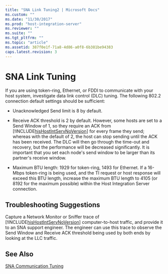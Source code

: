 ```yaml
---
title: "SNA Link Tuning2 | Microsoft Docs"
ms.custom: ""
ms.date: "11/30/2017"
ms.prod: "host-integration-server"
ms.reviewer: ""
ms.suite: ""
ms.tgt_pltfrm: ""
ms.topic: "article"
ms.assetid: 387f0e1f-71a8-4d86-a0f8-6b381be94383
caps.latest.revision: 3
---
```

# SNA Link Tuning
If you are using token-ring, Ethernet, or FDDI to communicate with your host system, investigate data link control (DLC) tuning. The following 802.2 connection default settings should be sufficient:  
  
-   Unacknowledged Send limit is 8 by default.  
  
-   Receive ACK threshold is 2 by default. However, some hosts are set to a Send Window of 1, so they require an ACK from [!INCLUDE[hisHostIntServNoVersion](../includes/hishostintservnoversion-md.md)] for every frame they send; whereas with the default of 2, the host can stop sending until the ACK has been received. The DLC will then go through the time-out and recovery, but the performance will be decreased significantly. It is important that you set each node's send window to be larger than its partner's receive window.  
  
-   Maximum BTU length: 1929 for token-ring, 1493 for Ethernet. If a 16-Mbps token-ring is being used, and the TI request or host response will exceed this BTU length, increase the maximum BTU length to 4105 (or 8192 for the maximum possible) within the Host Integration Server connection.  
  
## Troubleshooting Suggestions  
 Capture a Network Monitor or Sniffer trace of [!INCLUDE[hisHostIntServNoVersion](../includes/hishostintservnoversion-md.md)] computer-to-host traffic, and provide it to an SNA support engineer. The engineer can use this trace to observe the Send Window and Receive ACK threshold being used by both ends by looking at the LLC traffic.  
  
## See Also  
 [SNA Communication Tuning](../HIS2010/sna-communication-tuning1.md)